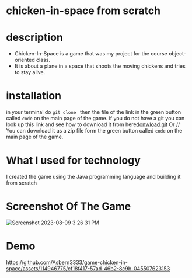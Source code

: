 # chicken-in-space from scratch

# description
- Chicken-In-Space is a game that was my project for the course object-oriented class.
- It is about a plane in a space that shoots the moving chickens and tries to stay alive.
# installation
in your terminal do `git clone ` then the file of the link in the green button called `code` on the main page of the game. 
if you do not have a git you can look up this link and see how to download it from here[donwload git](https://github.com/git-guides/install-git)
Or /\/
You can download it as a zip file form the green button called `code` on the main page of the game.
# What I used for technology
I created the game using the Java programming language and building it from scratch

# Screenshot Of The Game
![Screenshot 2023-08-09 3 26 31 PM](https://github.com/Asbern3333/game-chicken-in-space/assets/114946775/50935a57-a75a-4a9f-89f7-18d2a139081f)

# Demo

https://github.com/Asbern3333/game-chicken-in-space/assets/114946775/cf18f417-57ad-46b2-8c9b-045507623153



